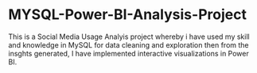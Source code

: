 # MYSQL-Power-BI-Analysis-Project
This is a Social Media Usage Analyis project whereby i have used my skill and knowledge in MySQL for data cleaning and exploration then from the insghts generated, I have implemented interactive visualizations in Power BI.
